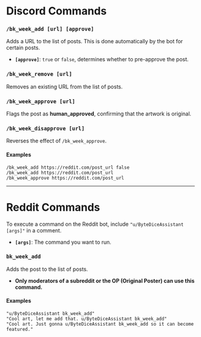 # Discord Commands

### `/bk_week_add [url] [approve]`
Adds a URL to the list of posts. This is done automatically by the bot for certain posts.  
- **`[approve]`**: `true` or `false`, determines whether to pre-approve the post.  

### `/bk_week_remove [url]`
Removes an existing URL from the list of posts.

### `/bk_week_approve [url]`
Flags the post as **human_approved**, confirming that the artwork is original.

### `/bk_week_disapprove [url]`
Reverses the effect of `/bk_week_approve`.

#### **Examples**
```
/bk_week_add https://reddit.com/post_url false
/bk_week_add https://reddit.com/post_url
/bk_week_approve https://reddit.com/post_url
```

---

# Reddit Commands

To execute a command on the Reddit bot, include `"u/ByteDiceAssistant [args]"` in a comment.  
- **`[args]`**: The command you want to run.

### `bk_week_add`
Adds the post to the list of posts.  
- **Only moderators of a subreddit or the OP (Original Poster) can use this command.**  

#### **Examples**
```
"u/ByteDiceAssistant bk_week_add"
"Cool art, let me add that. u/ByteDiceAssistant bk_week_add"
"Cool art. Just gonna u/ByteDiceAssistant bk_week_add so it can become featured."
```